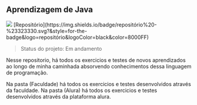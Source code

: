 ## Aprendizagem de Java
<img src="https://img.shields.io/badge/Java-ED8B00?style=for-the-badge&logo=java&logoColor=white" />
[Repositório](https://img.shields.io/badge/repositório%20-%23323330.svg?&style=for-the-badge&logo=repositório&logoColor=black&color=8000FF)

> Status do projeto: Em andamento

Nesse repositorio, há todos os exercicios e testes de novos aprendizados ao longo de minha caminhada absorvendo conhecimentos dessa linguagem de programação.

Na pasta (Faculdade) há todos os exercicios e testes desenvolvidos através da faculdade.
Na pasta (Alura) há todos os exercicios e testes desenvolvidos através da plataforma alura.
